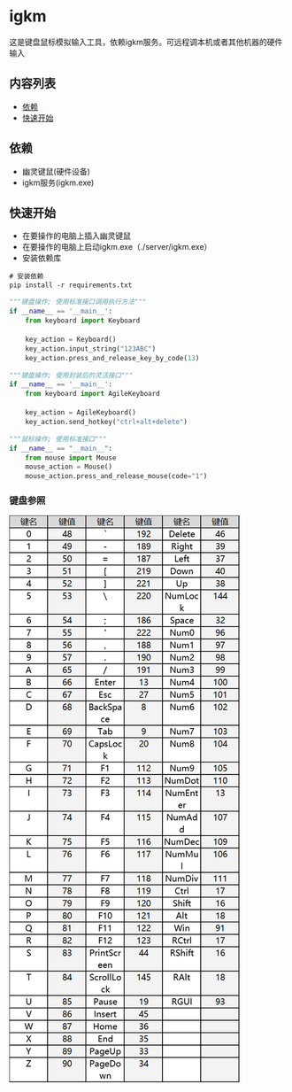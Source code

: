 # igkm

这是键盘鼠标模拟输入工具，依赖igkm服务。可远程调本机或者其他机器的硬件输入

## 内容列表

- [依赖](#依赖)
- [快速开始](#快速开始)

## 依赖

- 幽灵键鼠(硬件设备)
- igkm服务(igkm.exe)

## 快速开始

- 在要操作的电脑上插入幽灵键鼠
- 在要操作的电脑上启动igkm.exe（./server/igkm.exe）
- 安装依赖库

```shell
# 安装依赖
pip install -r requirements.txt
```

```python
"""键盘操作; 使用标准接口调用执行方法"""
if __name__ == '__main__':
    from keyboard import Keyboard

    key_action = Keyboard()
    key_action.input_string("123ABC")
    key_action.press_and_release_key_by_code(13)
```

```python
"""键盘操作; 使用封装后的灵活接口"""
if __name__ == '__main__':
    from keyboard import AgileKeyboard

    key_action = AgileKeyboard()
    key_action.send_hotkey("ctrl+alt+delete")
```

```python
"""鼠标操作; 使用标准接口"""
if __name__ == "__main__":
    from mouse import Mouse
    mouse_action = Mouse()
    mouse_action.press_and_release_mouse(code="1")
```

### 键盘参照

![mapper](mapper.png)
